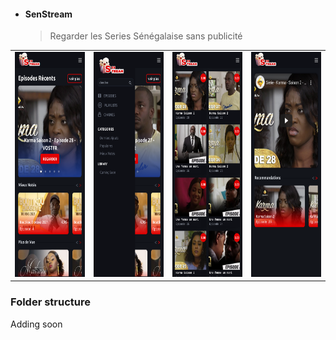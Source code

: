 * #### SenStream
  > Regarder les Series Sénégalaise sans publicité

<table border="0">
  <tr>
    <td><img src="assets/project3/senstream1.png"  alt="1" width = 260px height = 360px ></td>
    <td><img src="assets/project3/senstream2.png"  alt="1" width = 260px height = 360px ></td>
    <td><img src="assets/project3/senstream3.png"  alt="1" width = 260px height = 360px ></td>
    <td><img src="assets/project3/senstream5.png"  alt="1" width = 260px height = 360px ></td>
  </tr>
</table>

### Folder structure

Adding soon

